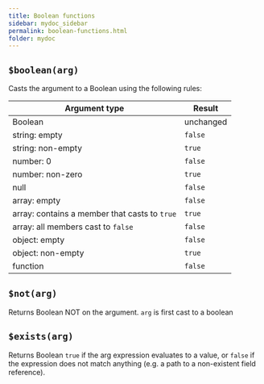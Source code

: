 ```yaml
---
title: Boolean functions
sidebar: mydoc_sidebar
permalink: boolean-functions.html
folder: mydoc
---
```


## `$boolean(arg)`

Casts the argument to a Boolean using the following rules:
  
| Argument type | Result |
| ------------- | ------ |
| Boolean | unchanged |
| string: empty | `false`|
| string: non-empty | `true` |
| number: 0 | `false`|
| number: non-zero | `true` |
| null | `false`|
| array: empty | `false` |
| array: contains a member that casts to `true` |  `true` |
| array: all members cast to `false` |  `false` |
| object: empty | `false` |
| object: non-empty | `true` |
| function | `false` |


## `$not(arg)`

Returns Boolean NOT on the argument.  `arg` is first cast to a boolean
  
## `$exists(arg)`

Returns Boolean `true` if the arg expression evaluates to a value, or `false` if the expression does not match anything (e.g. a path to a non-existent field reference).
